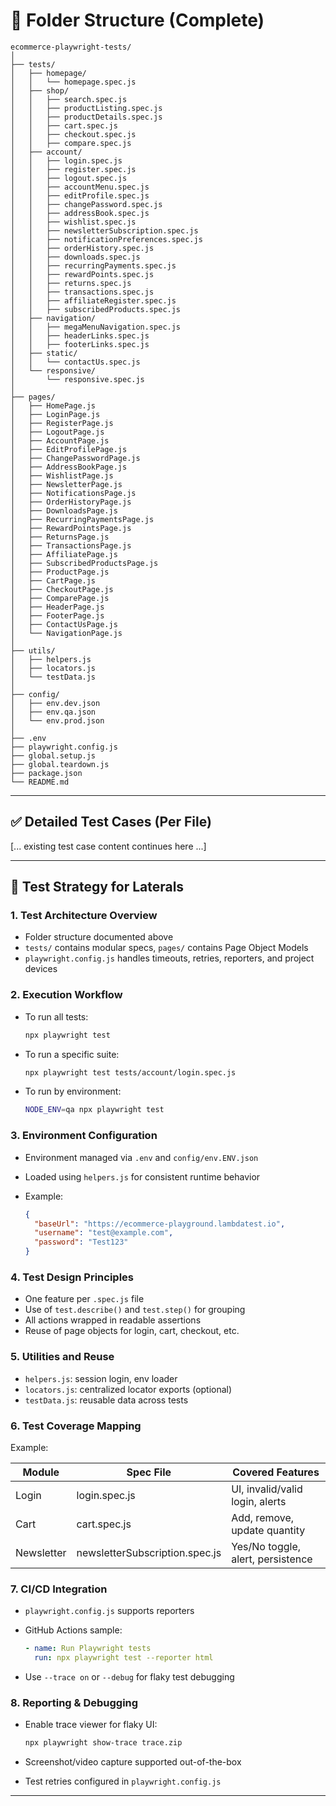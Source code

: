 # 📁 Folder Structure (Complete)

```
ecommerce-playwright-tests/
│
├── tests/
│   ├── homepage/
│   │   └── homepage.spec.js
│   ├── shop/
│   │   ├── search.spec.js
│   │   ├── productListing.spec.js
│   │   ├── productDetails.spec.js
│   │   ├── cart.spec.js
│   │   ├── checkout.spec.js
│   │   ├── compare.spec.js
│   ├── account/
│   │   ├── login.spec.js
│   │   ├── register.spec.js
│   │   ├── logout.spec.js
│   │   ├── accountMenu.spec.js
│   │   ├── editProfile.spec.js
│   │   ├── changePassword.spec.js
│   │   ├── addressBook.spec.js
│   │   ├── wishlist.spec.js
│   │   ├── newsletterSubscription.spec.js
│   │   ├── notificationPreferences.spec.js
│   │   ├── orderHistory.spec.js
│   │   ├── downloads.spec.js
│   │   ├── recurringPayments.spec.js
│   │   ├── rewardPoints.spec.js
│   │   ├── returns.spec.js
│   │   ├── transactions.spec.js
│   │   ├── affiliateRegister.spec.js
│   │   ├── subscribedProducts.spec.js
│   ├── navigation/
│   │   ├── megaMenuNavigation.spec.js
│   │   ├── headerLinks.spec.js
│   │   ├── footerLinks.spec.js
│   ├── static/
│   │   └── contactUs.spec.js
│   └── responsive/
│       └── responsive.spec.js
│
├── pages/
│   ├── HomePage.js
│   ├── LoginPage.js
│   ├── RegisterPage.js
│   ├── LogoutPage.js
│   ├── AccountPage.js
│   ├── EditProfilePage.js
│   ├── ChangePasswordPage.js
│   ├── AddressBookPage.js
│   ├── WishlistPage.js
│   ├── NewsletterPage.js
│   ├── NotificationsPage.js
│   ├── OrderHistoryPage.js
│   ├── DownloadsPage.js
│   ├── RecurringPaymentsPage.js
│   ├── RewardPointsPage.js
│   ├── ReturnsPage.js
│   ├── TransactionsPage.js
│   ├── AffiliatePage.js
│   ├── SubscribedProductsPage.js
│   ├── ProductPage.js
│   ├── CartPage.js
│   ├── CheckoutPage.js
│   ├── ComparePage.js
│   ├── HeaderPage.js
│   ├── FooterPage.js
│   ├── ContactUsPage.js
│   └── NavigationPage.js
│
├── utils/
│   ├── helpers.js
│   ├── locators.js
│   └── testData.js
│
├── config/
│   ├── env.dev.json
│   ├── env.qa.json
│   └── env.prod.json
│
├── .env
├── playwright.config.js
├── global.setup.js
├── global.teardown.js
├── package.json
└── README.md
```

---

## ✅ Detailed Test Cases (Per File)

\[... existing test case content continues here ...]

---

## 🧭 Test Strategy for Laterals

### 1. Test Architecture Overview

- Folder structure documented above
- `tests/` contains modular specs, `pages/` contains Page Object Models
- `playwright.config.js` handles timeouts, retries, reporters, and project devices

### 2. Execution Workflow

- To run all tests:

  ```bash
  npx playwright test
  ```

- To run a specific suite:

  ```bash
  npx playwright test tests/account/login.spec.js
  ```

- To run by environment:

  ```bash
  NODE_ENV=qa npx playwright test
  ```

### 3. Environment Configuration

- Environment managed via `.env` and `config/env.ENV.json`
- Loaded using `helpers.js` for consistent runtime behavior
- Example:

  ```json
  {
    "baseUrl": "https://ecommerce-playground.lambdatest.io",
    "username": "test@example.com",
    "password": "Test123"
  }
  ```

### 4. Test Design Principles

- One feature per `.spec.js` file
- Use of `test.describe()` and `test.step()` for grouping
- All actions wrapped in readable assertions
- Reuse of page objects for login, cart, checkout, etc.

### 5. Utilities and Reuse

- `helpers.js`: session login, env loader
- `locators.js`: centralized locator exports (optional)
- `testData.js`: reusable data across tests

### 6. Test Coverage Mapping

Example:

| Module     | Spec File                      | Covered Features                  |
| ---------- | ------------------------------ | --------------------------------- |
| Login      | login.spec.js                  | UI, invalid/valid login, alerts   |
| Cart       | cart.spec.js                   | Add, remove, update quantity      |
| Newsletter | newsletterSubscription.spec.js | Yes/No toggle, alert, persistence |

### 7. CI/CD Integration

- `playwright.config.js` supports reporters
- GitHub Actions sample:

  ```yaml
  - name: Run Playwright tests
    run: npx playwright test --reporter html
  ```

- Use `--trace on` or `--debug` for flaky test debugging

### 8. Reporting & Debugging

- Enable trace viewer for flaky UI:

  ```bash
  npx playwright show-trace trace.zip
  ```

- Screenshot/video capture supported out-of-the-box
- Test retries configured in `playwright.config.js`

---
